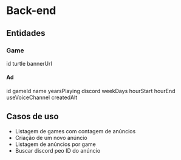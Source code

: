 # Back-end

## Entidades

### Game

id 
turtle
bannerUrl

#### Ad

id
gameId
name
yearsPlaying
discord
weekDays
hourStart
hourEnd
useVoiceChannel
createdAlt

## Casos de uso
- Listagem de games com contagem de anúncios
- Criação de um novo anúncio
- Listagem de anúncios por game
- Buscar discord peo ID do anúncio